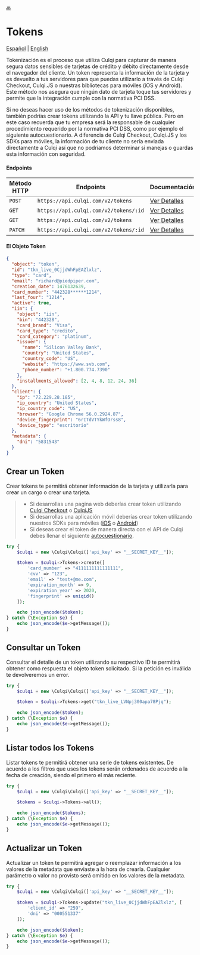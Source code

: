 [:back:](/docs/README.md)

# Tokens

[Español](/docs/tokens/README.es.md) |
[English](/docs/tokens/README.md)

Tokenización es el proceso que utiliza Culqi para capturar de manera segura datos sensibles de tarjetas de crédito y débito directamente desde el navegador del cliente. Un token representa la información de la tarjeta y es devuelto a tus servidores para que puedas utilizarlo a través de Culqi Checkout, Culqi.JS o nuestras bibliotecas para móviles (iOS y Android). Este método nos asegura que ningún dato de tarjeta toque tus servidores y permite que la integración cumple con la normativa PCI DSS.

Si no deseas hacer uso de los métodos de tokenización disponibles, también podrías crear tokens utilizando la API y tu llave pública. Pero en este caso recuerda que tu empresa será la responsable de cualquier procedimiento requerido por la normativa PCI DSS, como por ejemplo el siguiente autocuestionario. A diferencia de Culqi Checkout, Culqi.JS y los SDKs para móviles, la información de tu cliente no sería enviada directamente a Culqi así que no podríamos determinar si manejas o guardas esta información con seguridad.

#### Endpoints

| Método HTTP | Endpoints                             | Documentación                                            |
| ----------- | ------------------------------------- | -------------------------------------------------------- |
| `POST`      | `https://api.culqi.com/v2/tokens`     | [Ver Detalles](https://www.culqi.com/api/#tokens#create) |
| `GET`       | `https://api.culqi.com/v2/tokens/:id` | [Ver Detalles](https://www.culqi.com/api/#tokens#detail) |
| `GET`       | `https://api.culqi.com/v2/tokens`     | [Ver Detalles](https://www.culqi.com/api/#tokens#list)   |
| `PATCH`     | `https://api.culqi.com/v2/tokens/:id` | [Ver Detalles](https://www.culqi.com/api/#tokens#update) |

#### El Objeto Token

```json
{
  "object": "token",
  "id": "tkn_live_0CjjdWhFpEAZlxlz",
  "type": "card",
  "email": "richard@piedpiper.com",
  "creation_date": 1476132639,
  "card_number": "442328******1214",
  "last_four": "1214",
  "active": true,
  "iin": {
    "object": "iin",
    "bin": "442328",
    "card_brand": "Visa",
    "card_type": "credito",
    "card_category": "platinum",
    "issuer": {
      "name": "Silicon Valley Bank",
      "country": "United States",
      "country_code": "US",
      "website": "https://www.svb.com",
      "phone_number": "+1.800.774.7390"
    },
    "installments_allowed": [2, 4, 8, 12, 24, 36]
  },
  "client": {
    "ip": "72.229.28.185",
    "ip_country": "United States",
    "ip_country_code": "US",
    "browser": "Google Chrome 56.0.2924.87",
    "device_fingerprint": "6rITdVTYkWfOrss8",
    "device_type": "escritorio"
  },
  "metadata": {
    "dni": "5831543"
  }
}
```

## Crear un Token

Crear tokens te permitirá obtener información de la tarjeta y utilizarla para crear un cargo o crear una tarjeta.

> - Si desarrollas una pagina web deberías crear token utilizando [Culqi Checkout](https://www.culqi.com/docs/#/pagos/checkout) o [CulqiJS](https://www.culqi.com/docs/#/pagos/js)
> - Si desarrollas una aplicación móvil deberías crear token utilizando nuestros SDKs para móviles ([iOS](https://www.culqi.com/docs/#/pagos/ios) o [Android](https://www.culqi.com/docs/#/pagos/android))
> - Si deseas crear el token de manera directa con el API de Culqi debes llenar el siguiente [autocuestionario](https://www.pcisecuritystandards.org/documents/PCI-DSS-v3_2-SAQ-D_Merchant-rev1_1.pdf?agreement=true&time=1508189914058).

```php
try {
    $culqi = new \Culqi\Culqi(['api_key' => "__SECRET_KEY__"]);

    $token = $culqi->Tokens->create([
        'card_number' => "4111111111111111",
        'cvv' => "123",
        'email' => "test+@me.com",
        'expiration_month' => 9,
        'expiration_year' => 2020,
        'fingerprint' => uniqid()
    ]);

    echo json_encode($token);
} catch (\Exception $e) {
    echo json_encode($e->getMessage());
}
```

## Consultar un Token

Consultar el detalle de un token utilizando su respectivo ID te permitirá obtener como respuesta el objeto token solicitado. Si la petición es inválida te devolveremos un error.

```php
try {
    $culqi = new \Culqi\Culqi(['api_key' => "__SECRET_KEY__"]);

    $token = $culqi->Tokens->get("tkn_live_LVNpj300apa78Pjq");

    echo json_encode($token);
} catch (\Exception $e) {
    echo json_encode($e->getMessage());
}
```

## Listar todos los Tokens

Listar tokens te permitirá obtener una serie de tokens existentes. De acuerdo a los filtros que uses los tokens serán ordenados de acuerdo a la fecha de creación, siendo el primero el más reciente.

```php
try {
    $culqi = new \Culqi\Culqi(['api_key' => "__SECRET_KEY__"]);

    $tokens = $culqi->Tokens->all();

    echo json_encode($tokens);
} catch (\Exception $e) {
    echo json_encode($e->getMessage());
}
```

## Actualizar un Token

Actualizar un token te permitirá agregar o reemplazar información a los valores de la metadata que enviaste a la hora de crearla. Cualquier parámetro o valor no provisto será omitido en los valores de la metadata.

```php
try {
    $culqi = new \Culqi\Culqi(['api_key' => "__SECRET_KEY__"]);

    $token = $culqi->Tokens->update("tkn_live_0CjjdWhFpEAZlxlz", [
        'client_id' => "259",
        'dni' => "000551337"
    ]);

    echo json_encode($token);
} catch (\Exception $e) {
    echo json_encode($e->getMessage());
}
```
